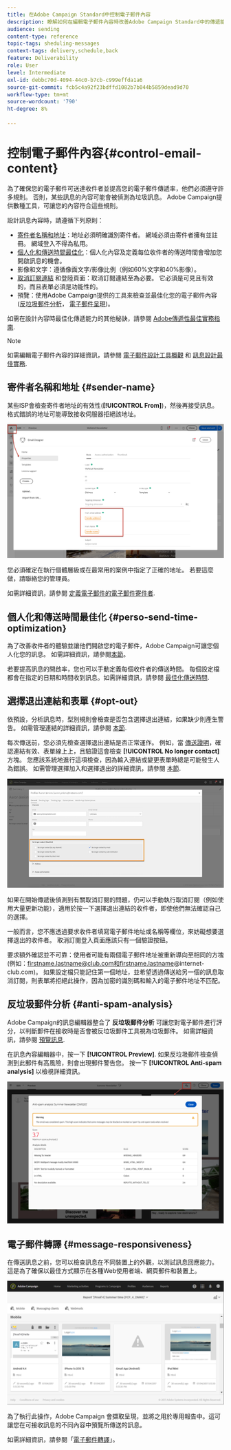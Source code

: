 ```yaml
---
title: 在Adobe Campaign Standard中控制電子郵件內容
description: 瞭解如何在編輯電子郵件內容時改善Adobe Campaign Standard中的傳遞能力。
audience: sending
content-type: reference
topic-tags: sheduling-messages
context-tags: delivery,schedule,back
feature: Deliverability
role: User
level: Intermediate
exl-id: debbc70d-4094-44c0-b7cb-c999effda1a6
source-git-commit: fcb5c4a92f23bdffd1082b7b044b5859dead9d70
workflow-type: tm+mt
source-wordcount: '790'
ht-degree: 8%

---
```


# 控制電子郵件內容{#control-email-content}

<!--TO KEEP because specific to Campaign-->

為了確保您的電子郵件可送達收件者並提高您的電子郵件傳遞率，他們必須遵守許多規則。 否則，某些訊息的內容可能會被偵測為垃圾訊息。 Adobe Campaign提供數種工具，可讓您的內容符合這些規則。

設計訊息內容時，請遵循下列原則：

* [寄件者名稱和地址](#sender-name)：地址必須明確識別寄件者。 網域必須由寄件者擁有並註冊。 網域登入不得為私用。
   <!--**Subject**: Avoid excessive capitalization and punctuation, and words that are frequently used by spammers ("Win", "Free", etc.).-->
* [個人化和傳送時間最佳化](#perso-send-time-optimization)：個人化內容及定義每位收件者的傳送時間會增加您開啟訊息的機會。
* 影像和文字：遵循像面文字/影像比例（例如60%文字和40%影像）。
* [取消訂閱連結](#opt-out) 和登陸頁面：取消訂閱連結至為必要。 它必須是可見且有效的，而且表單必須是功能性的。
* 預覽：使用Adobe Campaign提供的工具來檢查並最佳化您的電子郵件內容([反垃圾郵件分析](#anti-spam-analysis)， [電子郵件呈現](#message-responsiveness))。

如需在設計內容時最佳化傳遞能力的其他秘訣，請參閱 [Adobe傳遞性最佳實務指南](https://experienceleague.adobe.com/docs/deliverability-learn/deliverability-best-practice-guide/content-best-practices-for-optimal-delivery.html).

>[!NOTE]
>
>如需編輯電子郵件內容的詳細資訊，請參閱 [電子郵件設計工具概觀](../../designing/using/designing-content-in-adobe-campaign.md) 和 [訊息設計最佳實務](../../designing/using/designing-content-in-adobe-campaign.md#content-design-best-practices).

## 寄件者名稱和地址 {#sender-name}

某些ISP會檢查寄件者地址的有效性(**[!UICONTROL From]**)，然後再接受訊息。 格式錯誤的地址可能導致接收伺服器拒絕該地址。

![](assets/delivery_content_edition16.png)

您必須確定在執行個體層級或在最常用的案例中指定了正確的地址。 若要這麼做，請聯絡您的管理員。

如需詳細資訊，請參閱 [定義電子郵件的電子郵件寄件者](../../designing/using/subject-line.md#email-sender).

## 個人化和傳送時間最佳化 {#perso-send-time-optimization}

為了改善收件者的體驗並讓他們開啟您的電子郵件，Adobe Campaign可讓您個人化您的訊息。 如需詳細資訊，請參閱[本節](../../designing/using/personalization.md)。

若要提高訊息的開啟率，您也可以手動定義每個收件者的傳送時間。 每個設定檔都會在指定的日期和時間收到訊息。如需詳細資訊，請參閱 [最佳化傳送時間](../../sending/using/optimizing-the-sending-time.md).

## 選擇退出連結和表單 {#opt-out}

依預設，分析訊息時，型別規則會檢查是否包含選擇退出連結，如果缺少則產生警告。 如需管理連結的詳細資訊，請參閱 [本節](../../designing/using/links.md).

每次傳送前，您必須先檢查選擇退出連結是否正常運作。 例如，當 [傳送證明](../../sending/using/sending-proofs.md)，確認連結有效、表單線上上，且驗證這會檢查 **[!UICONTROL No longer contact]** 方塊。 您應該系統地進行這項檢查，因為輸入連結或變更表單時總是可能發生人為錯誤。 如需管理選擇加入和選擇退出的詳細資訊，請參閱 [本節](../../audiences/using/managing-opt-in-and-opt-out-in-campaign.md).

![](assets/optin_landingpage_3.png)

如果在開始傳遞後偵測到有關取消訂閱的問題，仍可以手動執行取消訂閱（例如使用大量更新功能），適用於按一下選擇退出連結的收件者，即使他們無法確認自己的選擇。

一般而言，您不應透過要求收件者填寫電子郵件地址或名稱等欄位，來妨礙想要選擇退出的收件者。 取消訂閱登入頁面應該只有一個驗證按鈕。

要求額外確認並不可靠：使用者可能有兩個電子郵件地址被重新導向至相同的方塊(例如：firstname.lastname@club.com和firstname.lastname@internet-club.com)。 如果設定檔只能記住第一個地址，並希望透過傳送給另一個的訊息取消訂閱，則表單將拒絕此操作，因為加密的識別碼和輸入的電子郵件地址不匹配。

## 反垃圾郵件分析 {#anti-spam-analysis}

Adobe Campaign的訊息編輯器整合了 **反垃圾郵件分析** 可讓您對電子郵件進行評分，以判斷郵件在接收時是否會被反垃圾郵件工具視為垃圾郵件。 如需詳細資訊，請參閱 [預覽訊息](../../sending/using/previewing-messages.md).

在訊息內容編輯器中，按一下 **[!UICONTROL Preview]**. 如果反垃圾郵件檢查偵測到此郵件有高風險，則會出現郵件警告您。 按一下 **[!UICONTROL Anti-spam analysis]** 以檢視詳細資訊。

![](assets/sending_anti-spam_analysis.png)

## 電子郵件轉譯 {#message-responsiveness}

在傳送訊息之前，您可以檢查訊息在不同裝置上的外觀，以測試訊息回應能力。 這是為了確保以最佳方式顯示在各種Web使用者端、網頁郵件和裝置上。

![](assets/inbox_rendering_report_3.png)

為了執行此操作，Adobe Campaign 會擷取呈現，並將之用於專用報告中。這可讓您在可接收訊息的不同內容中預覽所傳送的訊息。

如需詳細資訊，請參閱「[電子郵件轉譯](../../sending/using/email-rendering.md)」。

